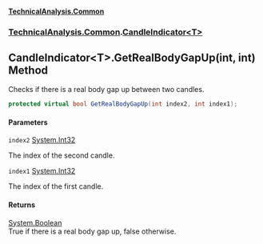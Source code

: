 #### [TechnicalAnalysis\.Common](Atypical.TechnicalAnalysis.Common.md 'Atypical\.TechnicalAnalysis\.Common')
### [TechnicalAnalysis\.Common](Atypical.TechnicalAnalysis.Common.md#TechnicalAnalysis.Common 'TechnicalAnalysis\.Common').[CandleIndicator&lt;T&gt;](CandleIndicator_T_.md 'TechnicalAnalysis\.Common\.CandleIndicator\<T\>')

## CandleIndicator\<T\>\.GetRealBodyGapUp\(int, int\) Method

Checks if there is a real body gap up between two candles\.

```csharp
protected virtual bool GetRealBodyGapUp(int index2, int index1);
```
#### Parameters

<a name='TechnicalAnalysis.Common.CandleIndicator_T_.GetRealBodyGapUp(int,int).index2'></a>

`index2` [System\.Int32](https://docs.microsoft.com/en-us/dotnet/api/System.Int32 'System\.Int32')

The index of the second candle\.

<a name='TechnicalAnalysis.Common.CandleIndicator_T_.GetRealBodyGapUp(int,int).index1'></a>

`index1` [System\.Int32](https://docs.microsoft.com/en-us/dotnet/api/System.Int32 'System\.Int32')

The index of the first candle\.

#### Returns
[System\.Boolean](https://docs.microsoft.com/en-us/dotnet/api/System.Boolean 'System\.Boolean')  
True if there is a real body gap up, false otherwise\.